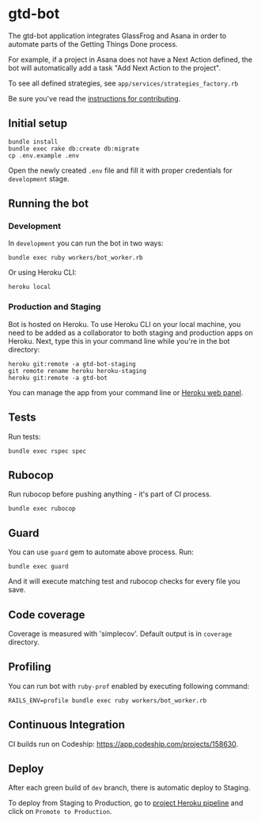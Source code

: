 # gtd-bot

The gtd-bot application integrates GlassFrog and Asana in order to automate parts of the Getting Things Done process.

For example, if a project in Asana does not have a Next Action defined, the bot will automatically add a task "Add Next Action to the project".

To see all defined strategies, see `app/services/strategies_factory.rb`

Be sure you've read the [instructions for contributing](./CONTRIBUTING.md).


## Initial setup

```
bundle install
bundle exec rake db:create db:migrate
cp .env.example .env
```

Open the newly created `.env` file and fill it with proper credentials for `development` stage.


## Running the bot

### Development

In `development` you can run the bot in two ways:

```
bundle exec ruby workers/bot_worker.rb
```

Or using Heroku CLI:

```
heroku local
```

### Production and Staging

Bot is hosted on Heroku.
To use Heroku CLI on your local machine, you need to be added as a collaborator to both staging and production apps on Heroku. Next, type this in your command line while you're in the bot directory:

```
heroku git:remote -a gtd-bot-staging
git remote rename heroku heroku-staging
heroku git:remote -a gtd-bot
```

You can manage the app from your command line or [Heroku web panel](https://dashboard.heroku.com/pipelines/fa0f00ca-5915-4cbc-9f21-678ca40374b7).

## Tests

Run tests:

```
bundle exec rspec spec
```

## Rubocop

Run rubocop before pushing anything - it's part of CI process.

```
bundle exec rubocop
```

## Guard

You can use `guard` gem to automate above process. Run:

```
bundle exec guard
```

And it will execute matching test and rubocop checks for every file you save.

## Code coverage

Coverage is measured with 'simplecov'. Default output is in `coverage` directory.

## Profiling

You can run bot with `ruby-prof` enabled by executing following command:

```
RAILS_ENV=profile bundle exec ruby workers/bot_worker.rb
```

## Continuous Integration

CI builds run on Codeship: https://app.codeship.com/projects/158630.

## Deploy

After each green build of `dev` branch, there is automatic deploy to Staging.

To deploy from Staging to Production, go to [project Heroku pipeline](https://dashboard.heroku.com/pipelines/fa0f00ca-5915-4cbc-9f21-678ca40374b7) and click on `Promote to Production`.
